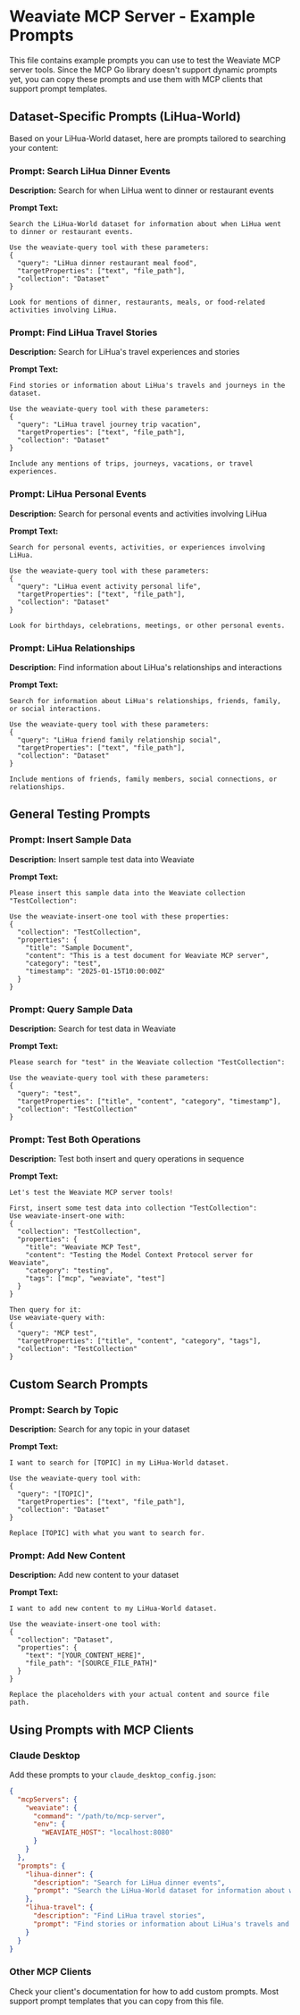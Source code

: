# Weaviate MCP Server - Example Prompts

This file contains example prompts you can use to test the Weaviate MCP server tools. Since the MCP Go library doesn't support dynamic prompts yet, you can copy these prompts and use them with MCP clients that support prompt templates.

## Dataset-Specific Prompts (LiHua-World)

Based on your LiHua-World dataset, here are prompts tailored to searching your content:

### Prompt: Search LiHua Dinner Events

**Description:** Search for when LiHua went to dinner or restaurant events

**Prompt Text:**
```
Search the LiHua-World dataset for information about when LiHua went to dinner or restaurant events.

Use the weaviate-query tool with these parameters:
{
  "query": "LiHua dinner restaurant meal food",
  "targetProperties": ["text", "file_path"],
  "collection": "Dataset"
}

Look for mentions of dinner, restaurants, meals, or food-related activities involving LiHua.
```

### Prompt: Find LiHua Travel Stories

**Description:** Search for LiHua's travel experiences and stories

**Prompt Text:**
```
Find stories or information about LiHua's travels and journeys in the dataset.

Use the weaviate-query tool with these parameters:
{
  "query": "LiHua travel journey trip vacation",
  "targetProperties": ["text", "file_path"],
  "collection": "Dataset"
}

Include any mentions of trips, journeys, vacations, or travel experiences.
```

### Prompt: LiHua Personal Events

**Description:** Search for personal events and activities involving LiHua

**Prompt Text:**
```
Search for personal events, activities, or experiences involving LiHua.

Use the weaviate-query tool with these parameters:
{
  "query": "LiHua event activity personal life",
  "targetProperties": ["text", "file_path"],
  "collection": "Dataset"
}

Look for birthdays, celebrations, meetings, or other personal events.
```

### Prompt: LiHua Relationships

**Description:** Find information about LiHua's relationships and interactions

**Prompt Text:**
```
Search for information about LiHua's relationships, friends, family, or social interactions.

Use the weaviate-query tool with these parameters:
{
  "query": "LiHua friend family relationship social",
  "targetProperties": ["text", "file_path"],
  "collection": "Dataset"
}

Include mentions of friends, family members, social connections, or relationships.
```

## General Testing Prompts

### Prompt: Insert Sample Data

**Description:** Insert sample test data into Weaviate

**Prompt Text:**
```
Please insert this sample data into the Weaviate collection "TestCollection":

Use the weaviate-insert-one tool with these properties:
{
  "collection": "TestCollection",
  "properties": {
    "title": "Sample Document",
    "content": "This is a test document for Weaviate MCP server",
    "category": "test",
    "timestamp": "2025-01-15T10:00:00Z"
  }
}
```

### Prompt: Query Sample Data

**Description:** Search for test data in Weaviate

**Prompt Text:**
```
Please search for "test" in the Weaviate collection "TestCollection":

Use the weaviate-query tool with these parameters:
{
  "query": "test",
  "targetProperties": ["title", "content", "category", "timestamp"],
  "collection": "TestCollection"
}
```

### Prompt: Test Both Operations

**Description:** Test both insert and query operations in sequence

**Prompt Text:**
```
Let's test the Weaviate MCP server tools!

First, insert some test data into collection "TestCollection":
Use weaviate-insert-one with:
{
  "collection": "TestCollection",
  "properties": {
    "title": "Weaviate MCP Test",
    "content": "Testing the Model Context Protocol server for Weaviate",
    "category": "testing",
    "tags": ["mcp", "weaviate", "test"]
  }
}

Then query for it:
Use weaviate-query with:
{
  "query": "MCP test",
  "targetProperties": ["title", "content", "category", "tags"],
  "collection": "TestCollection"
}
```

## Custom Search Prompts

### Prompt: Search by Topic

**Description:** Search for any topic in your dataset

**Prompt Text:**
```
I want to search for [TOPIC] in my LiHua-World dataset.

Use the weaviate-query tool with:
{
  "query": "[TOPIC]",
  "targetProperties": ["text", "file_path"],
  "collection": "Dataset"
}

Replace [TOPIC] with what you want to search for.
```

### Prompt: Add New Content

**Description:** Add new content to your dataset

**Prompt Text:**
```
I want to add new content to my LiHua-World dataset.

Use the weaviate-insert-one tool with:
{
  "collection": "Dataset",
  "properties": {
    "text": "[YOUR_CONTENT_HERE]",
    "file_path": "[SOURCE_FILE_PATH]"
  }
}

Replace the placeholders with your actual content and source file path.
```

## Using Prompts with MCP Clients

### Claude Desktop
Add these prompts to your `claude_desktop_config.json`:

```json
{
  "mcpServers": {
    "weaviate": {
      "command": "/path/to/mcp-server",
      "env": {
        "WEAVIATE_HOST": "localhost:8080"
      }
    }
  },
  "prompts": {
    "lihua-dinner": {
      "description": "Search for LiHua dinner events",
      "prompt": "Search the LiHua-World dataset for information about when LiHua went to dinner or restaurant events.\n\nUse the weaviate-query tool with these parameters:\n{\n  \"query\": \"LiHua dinner restaurant meal food\",\n  \"targetProperties\": [\"text\", \"file_path\"],\n  \"collection\": \"Dataset\"\n}\n\nLook for mentions of dinner, restaurants, meals, or food-related activities involving LiHua."
    },
    "lihua-travel": {
      "description": "Find LiHua travel stories",
      "prompt": "Find stories or information about LiHua's travels and journeys in the dataset.\n\nUse the weaviate-query tool with these parameters:\n{\n  \"query\": \"LiHua travel journey trip vacation\",\n  \"targetProperties\": [\"text\", \"file_path\"],\n  \"collection\": \"Dataset\"\n}\n\nInclude any mentions of trips, journeys, vacations, or travel experiences."
    }
  }
}
```

### Other MCP Clients
Check your client's documentation for how to add custom prompts. Most support prompt templates that you can copy from this file.